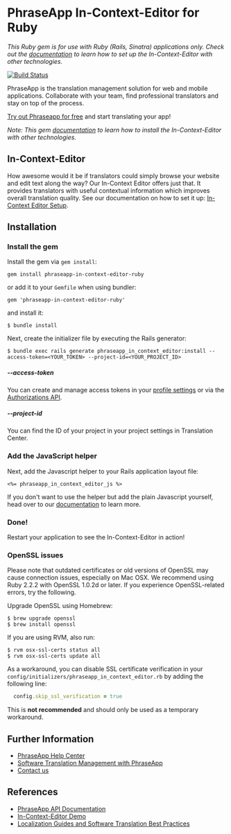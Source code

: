 # PhraseApp In-Context-Editor for Ruby #

*This Ruby gem is for use with Ruby (Rails, Sinatra) applications only. Check out the [documentation](https://phraseapp.com/docs/guides/in-context-editor/) to learn how to set up the In-Context-Editor with other technologies.*

[![Build Status](https://travis-ci.org/phrase/phraseapp-in-context-editor-ruby.svg)](https://travis-ci.org/phrase/phraseapp-in-context-editor-ruby)

PhraseApp is the translation management solution for web and mobile applications. Collaborate with your team, find professional translators and stay on top of the process.

[Try out Phraseapp for free](https://phraseapp.com/signup) and start translating your app!

*Note: This gem  [documentation](https://phraseapp.com/docs/guides/in-context-editor/) to learn how to install the In-Context-Editor with other technologies.*

## In-Context-Editor ###

How awesome would it be if translators could simply browse your website and edit text along the way? Our In-Context Editor offers just that. It provides translators with useful contextual information which improves overall translation quality. See our documentation on how to set it up: [In-Context Editor Setup](https://phraseapp.com/docs/guides/in-context-editor/).

## Installation

### Install the gem

Install the gem via `gem install`:

    gem install phraseapp-in-context-editor-ruby

or add it to your `Gemfile` when using bundler:

    gem 'phraseapp-in-context-editor-ruby'

and install it:

    $ bundle install

Next, create the initializer file by executing the Rails generator:

    $ bundle exec rails generate phraseapp_in_context_editor:install --access-token=<YOUR_TOKEN> --project-id=<YOUR_PROJECT_ID>

##### --access-token

You can create and manage access tokens in your [profile settings](https://phraseapp.com/settings/oauth_access_tokens) or via the [Authorizations API](https://developers.phraseapp.com/api/#authorizations).

##### --project-id

You can find the ID of your project in your project settings in Translation Center.

### Add the JavaScript helper

Next, add the Javascript helper to your Rails application layout file:

    <%= phraseapp_in_context_editor_js %>

If you don't want to use the helper but add the plain Javascript yourself, head over to our [documentation](https://phraseapp.com/docs/guides/in-context-editor/) to learn more.

### Done!

Restart your application to see the In-Context-Editor in action!

### OpenSSL issues

Please note that outdated certificates or old versions of OpenSSL may cause connection issues, especially on Mac OSX. We recommend using Ruby 2.2.2 with OpenSSL 1.0.2d or later. If you experience OpenSSL-related errors, try the following.

Upgrade OpenSSL using Homebrew:

```shell
$ brew upgrade openssl
$ brew install openssl
```

If you are using RVM, also run:

```shell
$ rvm osx-ssl-certs status all
$ rvm osx-ssl-certs update all
````

As a workaround, you can disable SSL certificate verification in your `config/initializers/phraseapp_in_context_editor.rb` by adding the following line:

```ruby
  config.skip_ssl_verification = true
```

This is **not recommended** and should only be used as a temporary workaround.


## Further Information
* [PhraseApp Help Center](https://help.phraseapp.com/)
* [Software Translation Management with PhraseApp](https://phraseapp.com/features)
* [Contact us](https://phraseapp.com/contact)

## References
* [PhraseApp API Documentation](https://developers.phraseapp.com/api/)
* [In-Context-Editor Demo](https://demo.phraseapp.com)
* [Localization Guides and Software Translation Best Practices](https://phraseapp.com/blog/)
